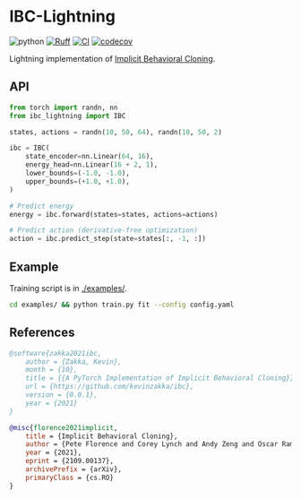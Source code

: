 # IBC-Lightning

![python](https://img.shields.io/badge/python-3.10-blue)
[![Ruff](https://img.shields.io/endpoint?url=https://raw.githubusercontent.com/charliermarsh/ruff/main/assets/badge/v2.json)](https://github.com/astral-sh/ruff)
[![CI](https://github.com/nomutin/IBC-Lightning/actions/workflows/ci.yaml/badge.svg)](https://github.com/nomutin/IBC-Lightning/actions/workflows/ci.yaml)
[![codecov](https://codecov.io/gh/nomutin/IBC-Lightning/graph/badge.svg?token=K8TYB80GEE)](https://codecov.io/gh/nomutin/IBC-Lightning)

Lightning implementation of [Implicit Behavioral Cloning](https://arxiv.org/abs/2109.00137).

## API

```python
from torch import randn, nn
from ibc_lightning import IBC

states, actions = randn(10, 50, 64), randn(10, 50, 2)

ibc = IBC(
    state_encoder=nn.Linear(64, 16),
    energy_head=nn.Linear(16 + 2, 1),
    lower_bounds=(-1.0, -1.0),
    upper_bounds=(+1.0, +1.0),
)

# Predict energy
energy = ibc.forward(states=states, actions=actions)

# Predict action (derivative-free optimization)
action = ibc.predict_step(state=states[:, -1, :])
```

## Example

Training script is in [./examples/](examples/).

```bash
cd examples/ && python train.py fit --config config.yaml
```

## References

```bibtex
@software{zakka2021ibc,
    author = {Zakka, Kevin},
    month = {10},
    title = {{A PyTorch Implementation of Implicit Behavioral Cloning}},
    url = {https://github.com/kevinzakka/ibc},
    version = {0.0.1},
    year = {2021}
}
```

```bibtex
@misc{florence2021implicit,
    title = {Implicit Behavioral Cloning},
    author = {Pete Florence and Corey Lynch and Andy Zeng and Oscar Ramirez and Ayzaan Wahid and Laura Downs and Adrian Wong and Johnny Lee and Igor Mordatch and Jonathan Tompson},
    year = {2021},
    eprint = {2109.00137},
    archivePrefix = {arXiv},
    primaryClass = {cs.RO}
}
```
